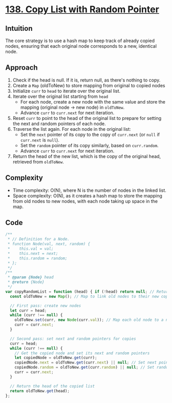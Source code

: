 # [138. Copy List with Random Pointer](https://leetcode.com/problems/copy-list-with-random-pointer/description/)

## Intuition

The core strategy is to use a hash map to keep track of already copied nodes, ensuring that each original node corresponds to a new, identical node.

## Approach

1. Check if the head is null. If it is, return null, as there's nothing to copy.
2. Create a `Map` (oldToNew) to store mapping from original to copied nodes
3. Initialize `curr` to `head` to iterate over the original list.
4. Iterate over the original list starting from `head`
   - For each node, create a new node with the same value and store the mapping (original node -> new node) in `oldToNew`.
   - Advance `curr` to `curr.next` for next iteration.
5. Reset `curr` to point to the head of the original list to prepare for setting the next and random pointers of each node.
6. Traverse the list again. For each node in the original list:
   - Set the `next` pointer of its copy to the copy of `curr.next` (or `null` if `curr.next` is `null`).
   - Set the `random` pointer of its copy similarly, based on `curr.random`.
   - Advance `curr` to `curr.next` for next iteration.
7. Return the head of the new list, which is the copy of the original head, retrieved from `oldToNew`.

## Complexity

- Time complexity: O(N), where N is the number of nodes in the linked list.
- Space complexity: O(N), as it creates a hash map to store the mapping from old nodes to new nodes, with each node taking up space in the map.

## Code

```javascript
/**
 * // Definition for a Node.
 * function Node(val, next, random) {
 *    this.val = val;
 *    this.next = next;
 *    this.random = random;
 * };
 */
/**
 * @param {Node} head
 * @return {Node}
 */
var copyRandomList = function (head) { if (!head) return null; // Return null for an empty list
  const oldToNew = new Map(); // Map to link old nodes to their new copies

  // First pass: create new nodes
  let curr = head;
  while (curr !== null) {
    oldToNew.set(curr, new Node(curr.val)); // Map each old node to a new node with the same value
    curr = curr.next;
  }

  // Second pass: set next and random pointers for copies
  curr = head;
  while (curr !== null) {
    // Get the copied node and set its next and random pointers
    let copiedNode = oldToNew.get(curr);
    copiedNode.next = oldToNew.get(curr.next) || null; // Set next pointer
    copiedNode.random = oldToNew.get(curr.random) || null; // Set random pointer
    curr = curr.next;
  }

  // Return the head of the copied list
  return oldToNew.get(head);
};
```
